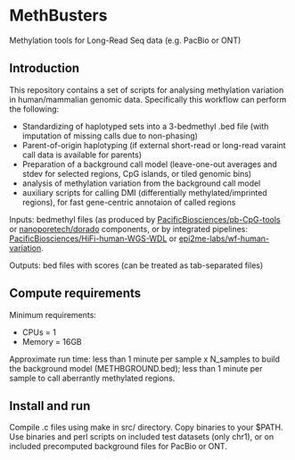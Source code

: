 # MethBusters
Methylation tools for Long-Read Seq data (e.g. PacBio or ONT)

## Introduction

This repository contains a set of scripts for analysing methylation variation in human/mammalian genomic data. Specifically this workflow can
perform the following:

* Standardizing of haplotyped sets into a 3-bedmethyl .bed file (with imputation of missing calls due to non-phasing)
* Parent-of-origin haplotyping (if external short-read or long-read varaint call data is available for parents)
* Preparation of a background call model (leave-one-out averages and stdev for selected regions, CpG islands, or tiled genomic bins)
* analysis of methylation variation from the background call model
* auxiliary scripts for calling DMI (differentially methylated/imprinted regions), for fast gene-centric annotaion of called regions

Inputs: bedmethyl files (as produced by [PacificBiosciences/pb-CpG-tools](https://github.com/PacificBiosciences/pb-CpG-tools) or [nanoporetech/dorado](https://github.com/nanoporetech/dorado) components, 
or by integrated pipelines: [PacificBiosciences/HiFi-human-WGS-WDL](https://github.com/PacificBiosciences/HiFi-human-WGS-WDL) or [epi2me-labs/wf-human-variation](https://github.com/epi2me-labs/wf-human-variation).

Outputs:
bed files with scores (can be treated as tab-separated files)

## Compute requirements

Minimum requirements:

+ CPUs = 1
+ Memory = 16GB

Approximate run time: less than 1 minute per sample x N_samples to build the background model (METHBGROUND.bed); less than 1 minute per sample to call aberrantly methylated regions.

## Install and run

Compile .c files using make in src/ directory. Copy binaries to your $PATH.
Use binaries and perl scripts on included test datasets (only chr1), or on included precomputed background files for PacBio or ONT.

